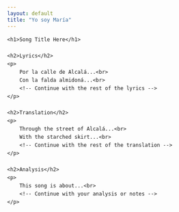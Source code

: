 ```yaml
---
layout: default
title: "Yo soy María"
---
```


<div class="song-content">

    <h1>Song Title Here</h1>

    <h2>Lyrics</h2>
    <p>
        Por la calle de Alcalá...<br>
        Con la falda almidoná...<br>
        <!-- Continue with the rest of the lyrics -->
    </p>

    <h2>Translation</h2>
    <p>
        Through the street of Alcalá...<br>
        With the starched skirt...<br>
        <!-- Continue with the rest of the translation -->
    </p>

    <h2>Analysis</h2>
    <p>
        This song is about...<br>
        <!-- Continue with your analysis or notes -->
    </p>

</div>

<style>
    /* Optional: Add some styles specific to the song content */
    .song-content {
        font-family: "Georgia", serif;
        line-height: 1.6;
    }
</style>
